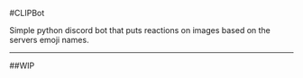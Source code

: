 #CLIPBot

Simple python discord bot that puts reactions on images based on the servers emoji names.

****

##WIP